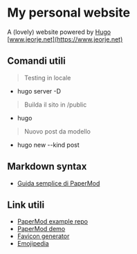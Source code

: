 # My personal website
A (lovely) website powered by [Hugo](https://gohugo.io) \
[www.jeorje.net](https://www.jeorje.net)

## Comandi utili
> Testing in locale
- hugo server -D 

> Builda il sito in /public
- hugo

> Nuovo post da modello
- hugo new --kind post <name>

## Markdown syntax
- [Guida semplice di PaperMod](https://adityatelange.github.io/hugo-PaperMod/posts/markdown-syntax/)

## Link utili
- [PaperMod example repo](https://github.com/adityatelange/hugo-PaperMod/tree/exampleSite)
- [PaperMod demo](https://adityatelange.github.io/hugo-PaperMod/)
- [Favicon generator](https://favicon.io)
- [Emojipedia](https://emojipedia.org/)

